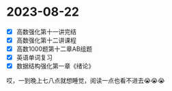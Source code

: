 # 2023-08-22

* [X] 高数强化第十一讲完结
* [X] 高数强化第十二讲课程
* [X] 高数1000题第十二章AB组题
* [X] 英语单词复习
* [X] 数据结构强化第一章《绪论》

哎，一到晚上七八点就想睡觉，阅读一点也看不进去😭😭😭
